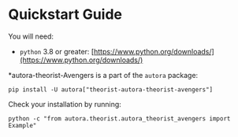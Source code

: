 # Quickstart Guide

You will need:

- `python` 3.8 or greater: [https://www.python.org/downloads/](https://www.python.org/downloads/)

*autora-theorist-Avengers is a part of the `autora` package:

```shell
pip install -U autora["theorist-autora-theorist-avengers"]
```


Check your installation by running:
```shell
python -c "from autora.theorist.autora_theorist_avengers import Example"
```
